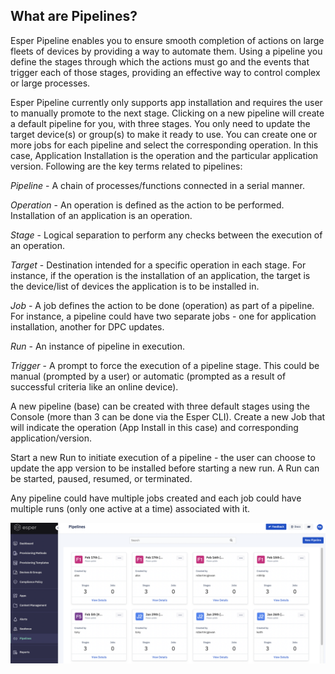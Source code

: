 ## What are Pipelines?

Esper Pipeline enables you to ensure smooth completion of actions on large fleets of devices by providing a way to automate them. Using a pipeline you define the stages through which the actions must go and the events that trigger each of those stages, providing an effective way to control complex or large processes.

Esper Pipeline currently only supports app installation and requires the user to manually promote to the next stage. Clicking on a new pipeline will create a default pipeline for you, with three stages. You only need to update the target device(s) or group(s) to make it ready to use. You can create one or more jobs for each pipeline and select the corresponding operation. In this case, Application Installation is the operation and the particular application version. Following are the key terms related to pipelines:


*Pipeline* - A chain of processes/functions connected in a serial manner.

*Operation* - An operation is defined as the action to be performed. Installation of an application is an operation.

*Stage* - Logical separation to perform any checks between the execution of an operation.

*Target* - Destination intended for a specific operation in each stage. For instance, if the operation is the installation of an application, the target is the device/list of devices the application is to be installed in.

*Job* - A job defines the action to be done (operation) as part of a pipeline. For instance, a pipeline could have two separate jobs - one for application installation, another for DPC updates.

*Run* - An instance of pipeline in execution.

*Trigger* - A prompt to force the execution of a pipeline stage. This could be manual (prompted by a user) or automatic (prompted as a result of successful criteria like an online device).

A new pipeline (base) can be created with three default stages using the Console (more than 3 can be done via the Esper CLI). Create a new Job that will indicate the operation (App Install in this case) and corresponding application/version.

Start a new Run to initiate execution of a pipeline - the user can choose to update the app version to be installed before starting a new run. A Run can be started, paused, resumed, or terminated. 

Any pipeline could have multiple jobs created and each job could have multiple runs (only one active at a time) associated with it.

![](./images/main-pipeline.png)
